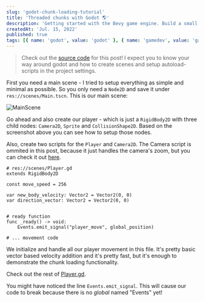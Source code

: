 ```yaml
---
slug: 'godot-chunk-loading-tutorial'
title: 'Threaded chunks with Godot 🌎'
description: 'Getting started with the Bevy game engine. Build a small app with input handling and game states'
createdAt: 'Jul. 15, 2022'
published: true
tags: [{ name: 'godot', value: 'godot' }, { name: 'gamedev', value: 'gamedev' }]
---
```


> Check out the <a href="https://github.com/DennisSmuda/godot-chunking-system" target="_blank">source code</a> for this post! I expect you to know your way around godot and how to create scenes and setup autoload-scripts in the project settings.

First you need a main scene - I tried to setup everything as simple and minimal as possible. So you only need a `Node2D` and save it under `res://scenes/Main.tscn`. This is our main scene:

![MainScene](/images/blog/godot-chunking/main_scene.png)

Go ahead and also create our player - which is just a `RigidBody2D` with three child nodes: `Camera2D`, `Sprite` and `CollisionShape2D`. Based on the screenshot above you can see how to setup those nodes.

Also, create two scripts for the `Player` and `Camera2D`. The Camera script is ommited in this post, because it just handles the camera's zoom, but you can check it out <a href="https://github.com/DennisSmuda/godot-chunking-system/blob/master/scenes/Camera2D.gd" target="_blank" rel="nofollower">here</a>.

```gdscript
# res://scenes/Player.gd
extends RigidBody2D

const move_speed = 256

var new_body_velocity: Vector2 = Vector2(0, 0)
var direction_vector: Vector2 = Vector2(0, 0)


# ready function
func _ready() -> void:
	Events.emit_signal("player_move", global_position)

# ... movement code
```

We initialize and handle all our player movement in this file. It's pretty basic vector based velocity addition and it's pretty fast, but it's enough to demonstrate the chunk loading functionality.

Check out the rest of <a href="https://github.com/DennisSmuda/godot-chunking-system/blob/master/scenes/Player.gd" target="_blank" rel="nofollower">Player.gd</a>.

You might have noticed the line `Events.emit_signal`. This will cause our code to break because there is no <em>global</em> named "Events" yet!
